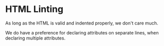 # HTML Linting

As long as the HTML is valid and indented properly, we don't care much.

We do have a preference for declaring attributes on separate lines, when declaring multiple attributes.
